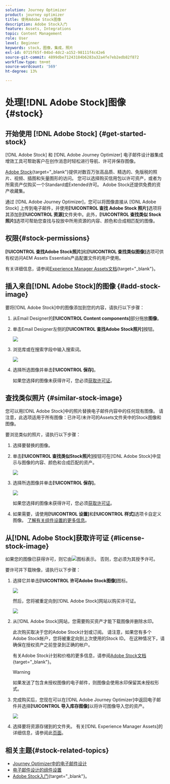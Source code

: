 ```yaml
---
solution: Journey Optimizer
product: journey optimizer
title: 使用Adobe Stock图像
description: Adobe Stock入门
feature: Assets, Integrations
topic: Content Management
role: User
level: Beginner
keywords: stock，图像，集成，照片
exl-id: 0715f65f-04bd-4dc2-a152-98111f4c42e6
source-git-commit: 4899dbe71243184b6283a32a4fe7eb2edb82f872
workflow-type: tm+mt
source-wordcount: '569'
ht-degree: 13%

---
```


# 处理[!DNL Adobe Stock]图像 {#stock}

## 开始使用 [!DNL Adobe Stock] {#get-started-stock}

[!DNL Adobe Stock] 和 [!DNL Adobe Journey Optimizer] 电子邮件设计器集成增效工具可帮助客户在创作消息时轻松进行导航、许可并保存图像。

[Adobe Stock](https://helpx.adobe.com/stock/get-started.html){target="_blank"}提供对数百万张高品质、精选的、免版税的照片、视频、插图和矢量图形的访问。 您可以选择购买信用包以许可资产，或者为所需资产仅购买一个Standard或Extended许可。 Adobe Stock还提供免费的资产收藏集。

通过 [!DNL Adobe Journey Optimizer]，您可以将图像直接从 [!DNL Adobe Stock] 上传到电子邮件，并使用&#x200B;**[!UICONTROL 查找 Adobe Stock 照片]**&#x200B;选项将其添加到&#x200B;**[!UICONTROL 资源]**&#x200B;文件夹中。此外，**[!UICONTROL 查找类似 Stock 照片]**&#x200B;选项可帮助您查找与投放中所用资源的内容、颜色和合成相匹配的图像。

## 权限{#stock-permissions}

**[!UICONTROL 查找Adobe Stock照片]**&#x200B;和&#x200B;**[!UICONTROL 查找类似图像]**&#x200B;选项可供有权访问AEM Assets Essentials产品配置文件的用户使用。

有关详细信息，请参阅[Experience Manager Assets文档](https://experienceleague.adobe.com/docs/experience-manager-assets-essentials/help/get-started-admins/deploy-administer.html#add-users-to-essentials){target="_blank"}。

## 插入来自[!DNL Adobe Stock]的图像 {#add-stock-image}

要将[!DNL Adobe Stock]中的图像添加到您的内容，请执行以下步骤：

1. 从Email Designer的&#x200B;**[!UICONTROL Content components]**&#x200B;部分拖放&#x200B;**图像**。

1. 单击Email Designer左侧的&#x200B;**[!UICONTROL 查找Adobe Stock照片]**&#x200B;按钮。

   ![](assets/stock-find-photos.png)

1. 浏览库或在搜索字段中输入搜索词。

   ![](assets/stock-select-from-lib.png)

1. 选择所选图像并单击&#x200B;**[!UICONTROL 保存]**。

   如果您选择的图像未获得许可，您必须[获取许可证](#license-stock-image)。

## 查找类似照片 {#similar-stock-image}

您可以用[!DNL Adobe Stock]中的照片替换电子邮件内容中的任何现有图像。 请注意，此选项适用于所有图像：已许可/未许可的Assets文件夹中的Stock图像和图像。

要浏览类似的照片，请执行以下步骤：

1. 选择要替换的图像。
1. 单击&#x200B;**[!UICONTROL 查找类似Stock照片]**&#x200B;按钮可在[!DNL Adobe Stock]中显示与图像的内容、颜色和合成匹配的资产。

   ![](assets/stock-similar.png)

1. 选择所选图像并单击&#x200B;**[!UICONTROL 保存]**。

   ![](assets/stock-similar-results.png)

   如果您选择的图像未获得许可，您必须[获取许可证](#license-stock-image)。

1. 如果需要，请使用&#x200B;**[!UICONTROL 设置]**&#x200B;和&#x200B;**[!UICONTROL 样式]**&#x200B;选项卡自定义图像。 [了解有关组件设置的更多信息](../email/content-components.md)。

## 从[!DNL Adobe Stock]获取许可证 {#license-stock-image}

如果您的图像已获得许可，则它由![](assets/stock_10.png)图标表示。 否则，您必须为其授予许可。

要许可并下载映像，请执行以下步骤：

1. 选择它并单击&#x200B;**[!UICONTROL 许可Adobe Stock图像]**&#x200B;图标。

   ![](assets/stock-license-icon.png)

   然后，您将被重定向到[!DNL Adobe Stock]网站以购买许可证。

   ![](assets/stock-license-photo.png)

1. 从[!DNL Adobe Stock]网站，您需要购买资产才能下载图像并删除水印。

   此次购买取决于您的Adobe Stock计划或订阅。 请注意，如果您有多个Adobe Stock帐户，您将被重定向到上次使用的Stock ID。 在这种情况下，请确保在授权资产之前登录到正确的帐户。

   有关Adobe Stock计划和价格的更多信息，请参阅[Adobe Stock文档](https://stock.adobe.com/plans){target="_blank"}。

   >[!WARNING]
   > 如果发送了包含未授权图像的电子邮件，则图像会使用水印保留其未授权形式。

1. 完成购买后，您现在可以在[!DNL Adobe Journey Optimizer]中返回电子邮件并选择&#x200B;**[!UICONTROL 导入库存图像]**&#x200B;以将许可图像导入您的资产。

   ![](assets/stock_6.png)

1. 选择要将资源存储到的文件夹。 有关[!DNL Experience Manager Assets]的详细信息，请参阅此[页面](assets.md#get-started-assets)。

## 相关主题{#stock-related-topics}

* [Journey Optimizer中的电子邮件设计](../email/get-started-email-design.md)
* [电子邮件设计的组件设置](../email/content-components.md)
* [Adobe Stock入门](https://helpx.adobe.com/stock/get-started.html){target="_blank"}。


